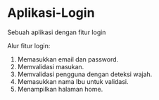 # Aplikasi-Login
Sebuah aplikasi dengan fitur login

Alur fitur login:
1. Memasukkan email dan password.
2. Memvalidasi masukan.
3. Memvalidasi pengguna dengan deteksi wajah.
4. Memasukkan nama Ibu untuk validasi.
5. Menampilkan halaman home.

